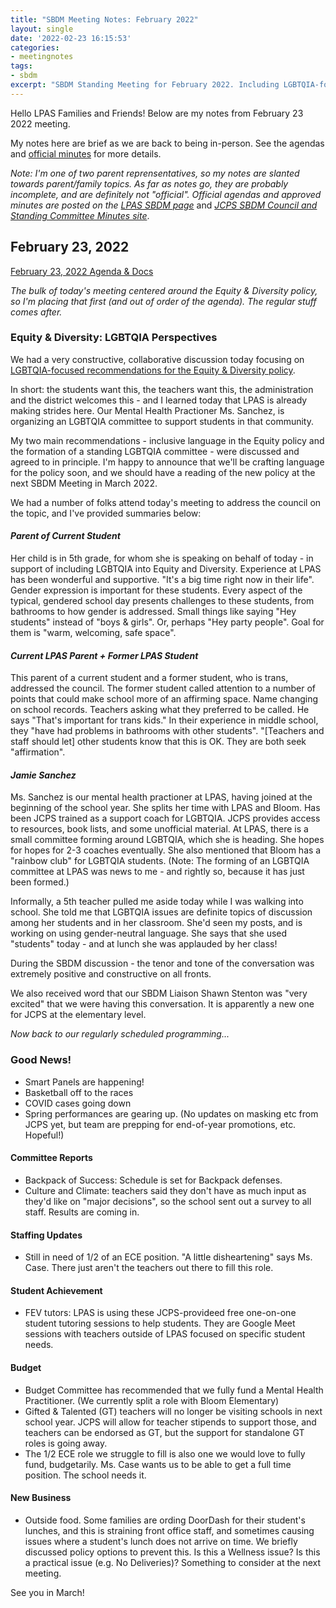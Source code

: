 ```yaml
---
title: "SBDM Meeting Notes: February 2022"
layout: single
date: '2022-02-23 16:15:53'
categories:
- meetingnotes
tags:
- sbdm
excerpt: "SBDM Standing Meeting for February 2022. Including LGBTQIA-focused Equity and Diversity, staffing, budgets, more."
---
```


Hello LPAS Families and Friends! Below are my notes from February 23 2022 meeting.

My notes here are brief as we are back to being in-person. See the agendas and [official minutes](https://sppublic.jefferson.kyschools.us/sbdm/SitePages/Home.aspx) for more details.

*Note: I'm one of two parent reprensentatives, so my notes are slanted towards parent/family topics. As far as notes go, they are probably incomplete, and are definitely not "official". Official agendas and approved minutes are posted on the* [*LPAS SBDM page*](http://lincoln.jefferson.kyschools.us/groups/14915/site_based_decision_making_council_sbdm/sbdm) and [*JCPS SBDM Council and Standing Committee Minutes site*](https://sppublic.jefferson.kyschools.us/sbdm/SitePages/Home.aspx).


## February 23, 2022 ##
[February 23, 2022 Agenda & Docs](https://drive.google.com/drive/u/0/folders/1fqpmKzY6bUghhcgxoq8zPccF1qtyjDvm)

_The bulk of today's meeting centered around the Equity & Diversity policy, so I'm placing that first (and out of order of the agenda). The regular stuff comes after._

### Equity & Diversity: LGBTQIA Perspectives ###

We had a very constructive, collaborative discussion today focusing on [LGBTQIA-focused recommendations for the Equity & Diversity policy](https://benwilson.org/sbdm/policy/equity-diversity-policy-recommendations-lgbtqia-students/). 

In short: the students want this, the teachers want this, the administration and the district welcomes this - and I learned today that LPAS is already making strides here. Our Mental Health Practioner Ms. Sanchez, is organizing an LGBTQIA committee to support students in that community.

My two main recommendations - inclusive language in the Equity policy and the formation of a standing LGBTQIA committee - were discussed and agreed to in principle. I'm happy to announce that we'll be crafting language for the policy soon, and we should have a reading of the new policy at the next SBDM Meeting in March 2022.

We had a number of folks attend today's meeting to address the council on the topic, and I've provided summaries below:

#### _Parent of Current Student_ ####

Her child is in 5th grade, for whom she is speaking on behalf of today - in support of including LGBTQIA into Equity and Diversity. Experience at LPAS has been wonderful and supportive. "It's a big time right now in their life". Gender expression is important for these students. Every aspect of the typical, gendered school day presents challenges to these students, from bathrooms to how gender is addressed. Small things like saying "Hey students" instead of "boys & girls". Or, perhaps "Hey party people". Goal for them is "warm, welcoming, safe space".

#### _Current LPAS Parent + Former LPAS Student_ ####

This parent of a current student and a former student, who is trans, addressed the council. The former student called attention to a number of points that could make school more of an affirming space. Name changing on school records. Teachers asking what they preferred to be called. He says "That's important for trans kids." In their experience in middle school, they  "have had problems in bathrooms with other students". "[Teachers and staff should let] other students know that this is OK. They are both seek "affirmation". 

#### _Jamie Sanchez_ ####

Ms. Sanchez is our mental health practioner at LPAS, having joined at the beginning of the school year. She splits her time with LPAS and Bloom. Has been JCPS trained as a support coach for LGBTQIA. JCPS provides access to resources, book lists, and some unofficial material. At LPAS, there is a small committee forming around LGBTQIA, which she is heading. She hopes for hopes for 2-3 coaches eventually. She also mentioned that Bloom has a "rainbow club" for LGBTQIA students. (Note: The forming of an LGBTQIA committee at LPAS was news to me - and rightly so, because it has just been formed.)

Informally, a 5th teacher pulled me aside today while I was walking into school. She told me that LGBTQIA issues are definite topics of discussion among her students and in her classroom. She'd seen my posts, and is working on using gender-neutral language. She says that she used "students" today - and at lunch she was applauded by her class!

During the SBDM discussion - the tenor and tone of the conversation was extremely positive and constructive on all fronts.  

We also received word that our SBDM Liaison Shawn Stenton was "very excited" that we were having this conversation. It is apparently a new one for JCPS at the elementary level. 


_Now back to our regularly scheduled programming..._

### Good News! ###
- Smart Panels are happening!
- Basketball off to the races
- COVID cases going down
- Spring performances are gearing up.
(No updates on masking etc from JCPS yet, but team are prepping for end-of-year promotions, etc. Hopeful!)

#### Committee Reports ####
- Backpack of Success: Schedule is set for Backpack defenses. 
- Culture and Climate: teachers said they don't have as much input as they'd like on "major decisions", so the school sent out a survey to all staff. Results are coming in.

#### Staffing Updates ####
- Still in need of 1/2 of an ECE position. "A little disheartening" says Ms. Case. There just aren't the teachers out there to fill this role.

#### Student Achievement ####
- FEV tutors: LPAS is using these JCPS-provideed free one-on-one student tutoring sessions to help students. They are Google Meet sessions with teachers outside of LPAS focused on specific student needs.

#### Budget #####
- Budget Committee has recommended that we fully fund a Mental Health Practitioner. (We currently split a role with Bloom Elementary)
- Gifted & Talented (GT) teachers will no longer be visiting schools in next school year. JCPS will allow for teacher stipends to support those, and teachers can be endorsed as GT, but the support for standalone GT roles is going away.
- The 1/2 ECE role we struggle to fill is also one we would love to fully fund, budgetarily. Ms. Case wants us to be able to get a full time position. The school needs it. 

#### New Business ####
- Outside food. Some families are ording DoorDash for their student's lunches, and this is straining front office staff, and sometimes causing issues where a student's lunch does not arrive on time. We briefly discussed policy options to prevent this. Is this a Wellness issue? Is this a practical issue (e.g. No Deliveries)? Something to consider at the next meeting.

See you in March!
